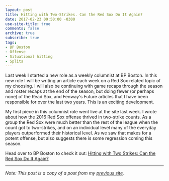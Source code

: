 ```yaml
---
layout: post
title: Hitting with Two-Strikes. Can the Red Sox Do It Again?
date: 2017-02-23 09:50:00 -0300
use-site-title: true
comments: false
archive: true
subscribe: true
tags:
- BP Boston
- Offense
- Situational hitting
- Splits
---
```


Last week I started a new role as a weekly columnist at BP Boston. In this new role I will be writing an article each week on 
a Red Sox related topic of my choosing. I will also be continuing with game recaps through the season and roster recaps at the 
end of the season, but doing fewer (or perhaps none) of the Read Sox, and Fenway's Future articles that I have been responsible 
for over the last two years. This is an exciting development.

My first piece in this columnist role went live at the site last week. I wrote about how the 2016 Red Sox offense thrived in 
two-strike counts. As a group the Red Sox were much better than the rest of the league when the count got to two-strikes, and 
on an individual level many of the everyday players outperformed their historical level. As we saw that makes for a potent 
offense, but also suggests there is some regression coming this season.

Head over to BP Boston to check it out: <a href = "http://boston.locals.baseballprospectus.com/2017/02/14/hitting-with-two-strikes-can-the-red-sox-do-it-again/" target = "_blank"> Hitting with Two Strikes: Can the Red Sox Do It Again?</a>

***

*Note: This post is a copy of a post from my <a href = "https://christopherteeter.wordpress.com/" target = "_blank"> previous site</a>.*